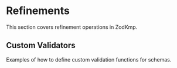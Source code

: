 # Refinements

This section covers refinement operations in ZodKmp.

## Custom Validators

Examples of how to define custom validation functions for schemas.

